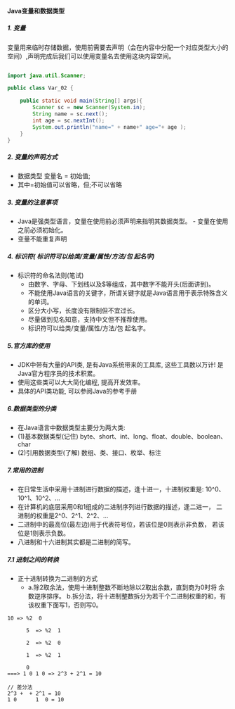 #### Java变量和数据类型

##### 1. 变量

变量用来临时存储数据，使用前需要去声明（会在内容中分配一个对应类型大小的空间）,声明完成后我们可以使用变量名去使用这块内容空间。

```java

import java.util.Scanner;

public class Var_02 {

	public static void main(String[] args){
	   	Scanner sc = new Scanner(System.in);
		String name = sc.next();
		int age = sc.nextInt();
		System.out.println("name=" + name+" age="+ age );
	}
}

```

##### 2. 变量的声明方式
- 数据类型 变量名 = 初始值;
- 其中=初始值可以省略，但;不可以省略

##### 3. 变量的注意事项
- Java是强类型语言，变量在使用前必须声明来指明其数据类型。 - 变量在使用之前必须初始化。
- 变量不能重复声明

##### 4. 标识符( 标识符可以给类/变量/属性/方法/包 起名字)

- 标识符的命名法则(笔试)
    - 由数字、字母、下划线以及$等组成，其中数字不能开头(后面讲到)。
    - 不能使用Java语言的关键字，所谓关键字就是Java语言用于表示特殊含义
的单词。
    - 区分大小写，长度没有限制但不宜过长。
    - 尽量做到见名知意，支持中文但不推荐使用。
    - 标识符可以给类/变量/属性/方法/包 起名字。

##### 5.官方库的使用

- JDK中带有大量的API类, 是有Java系统带来的工具库, 这些工具数以万计! 是Java官方程序员的技术积累。
- 使用这些类可以大大简化编程, 提高开发效率。 
- 具体的API类功能, 可以参阅Java的参考手册

##### 6.数据类型的分类

- 在Java语言中数据类型主要分为两大类: 
- (1)基本数据类型(记住)
    byte、short、int、long、float、double、boolean、char 
- (2)引用数据类型(了解)
    数组、类、接口、枚举、标注

##### 7.常用的进制
- 在日常生活中采用十进制进行数据的描述，逢十进一，十进制权重是: 10^0、10^1、10^2、...
- 在计算机的底层采用0和1组成的二进制序列进行数据的描述，逢二进一， 二进制的权重是2^0、2^1、2^2、...
- 二进制中的最高位(最左边)用于代表符号位，若该位是0则表示非负数， 若该位是1则表示负数。
- 八进制和十六进制其实都是二进制的简写。

##### 7.1 进制之间的转换
- 正十进制转换为二进制的方式 
  - a.除2取余法，使用十进制整数不断地除以2取出余数，直到商为0时将
余数逆序排序。
    b.拆分法，将十进制整数拆分为若干个二进制权重的和，有该权重下面写1，否则写0。

```text
10 => %2  0

      5  => %2  1

      2  => %2  0
     
      1  => %2  1

      0
===> 1 0 1 0 => 2^3 + 2^1 = 10      

// 差分法
2^3 +  + 2^1 = 10 
1 0      1  0 = 10 
```

